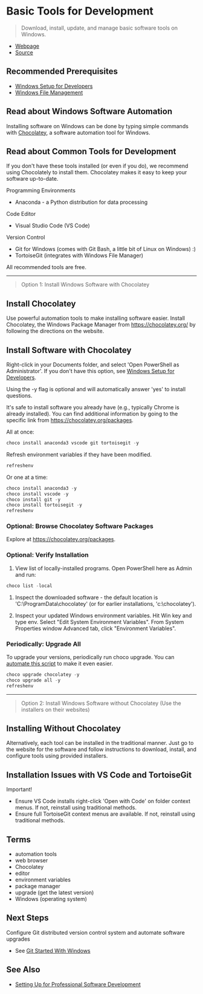 # Basic Tools for Development

> Download, install, update, and manage basic software tools on Windows.

- [Webpage](https://denisecase.github.io/basic-tools-for-webdev/)
- [Source](https://github.com/denisecase/basic-tools-for-webdev)

## Recommended Prerequisites

- [Windows Setup for Developers](https://github.com/denisecase/windows-setup)
- [Windows File Management](https://github.com/denisecase/windows-file-management)

## Read about Windows Software Automation

Installing software on Windows can be done by typing simple commands with [Chocolatey](https://chocolatey.org/), a software automation tool for Windows. 

## Read about Common Tools for Development

If you don't have these tools installed (or even if you do), we recommend using Chocolately to install them. 
Chocolatey makes it easy to keep your software up-to-date. 

Programming Environments

- Anaconda - a Python distribution for data processing

Code Editor

- Visual Studio Code (VS Code)

Version Control

- Git for Windows (comes with Git Bash, a little bit of Linux on Windows) :) 
- TortoiseGit (integrates with Windows File Manager)

All recommended tools are free.

---

> Option 1: Install Windows Software with Chocolatey

## Install Chocolatey

Use powerful automation tools to make installing software easier. Install Chocolatey, the Windows Package Manager from <https://chocolatey.org/> by following the directions on the website.

## Install Software with Chocolatey

Right-click in your Documents folder, and select 'Open PowerShell as Administrator'. 
If you don't have this option, see [Windows Setup for Developers](https://github.com/denisecase/windows-setup).

Using the -y flag is optional and will automatically answer 'yes' to install questions.

It's safe to install software you already have (e.g., typically Chrome is already installed). You can find additional information by going to the specific link from <https://chocolatey.org/packages>.

All at once:

```PowerShell
choco install anaconda3 vscode git tortoisegit -y
```

Refresh environment variables if they have been modified.

```PowerShell
refreshenv
```

Or one at a time:

```PowerShell
choco install anaconda3 -y
choco install vscode -y
choco install git -y
choco install tortoisegit -y
refreshenv
```

### Optional: Browse Chocolatey Software Packages

Explore at <https://chocolatey.org/packages>.

### Optional: Verify Installation

1. View list of locally-installed programs. Open PowerShell here as Admin and run:

```PowerShell
choco list -local
```

1. Inspect the downloaded software - the default location is 'C:\ProgramData\chocolatey' (or for earlier installations, 'c:\chocolatey').

1. Inspect your updated Windows environment variables. Hit Win key and type env. Select "Edit System Environment Variables". From System Properties window Advanced tab, click "Environment Variables".

### Periodically: Upgrade All

To upgrade your versions, periodically run choco upgrade. You can [automate this script](https://github.com/denisecase/windows-daily-software-upgrade) to make it even easier. 

```Powershell
choco upgrade chocolatey -y
choco upgrade all -y
refreshenv
```

---

> Option 2: Install Windows Software without Chocolatey (Use the installers on their websites)

## Installing Without Chocolatey

Alternatively, each tool can be installed in the traditional manner. Just go to the website for the software and follow instructions to download, install, and configure tools using provided installers.

## Installation Issues with VS Code and TortoiseGit

Important!

- Ensure VS Code installs right-click 'Open with Code' on folder context menus. If not, reinstall using traditional methods.
- Ensure full TortoiseGit context menus are available. If not, reinstall using traditional methods. 

## Terms

- automation tools
- web browser
- Chocolatey
- editor
- environment variables
- package manager
- upgrade (get the latest version)
- Windows (operating system)

## Next Steps

Configure Git distributed version control system and automate software upgrades

- See [Git Started With Windows](https://github.com/denisecase/git-started-windows)

## See Also

- [Setting Up for Professional Software Development](https://github.com/denisecase/pro-dev-list)
